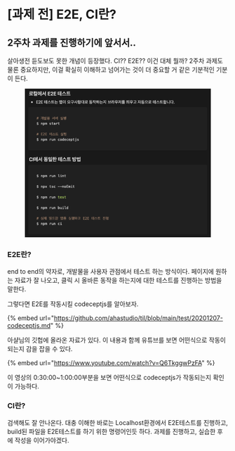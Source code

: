 # \[과제 전] E2E, CI란?

## 2주차 과제를 진행하기에 앞서서..

살아생전 듣도보도 못한 개념이 등장했다. CI?? E2E?? 이건 대체 뭘까? 2주차 과제도 물론 중요하지만, 이걸 확실히 이해하고 넘어가는 것이 더 중요할 거 같은 기분적인 기분이 든다.

<figure><img src="../.gitbook/assets/Screen Shot 2023-04-19 at 20.41.16 PM.png" alt=""><figcaption></figcaption></figure>

### E2E란?

end to end의 약자로, 개발물을 사용자 관점에서 테스트 하는 방식이다. 페이지에 원하는 자료가 잘 나오고, 클릭 시 올바른 동작을 하는지에 대한 테스트를 진행하는 방법을 말한다.

그렇다면 E2E를 작동시킬 codeceptjs를 알아보자.

{% embed url="https://github.com/ahastudio/til/blob/main/test/20201207-codeceptjs.md" %}

아샬님의 깃헙에 올라온 자료가 있다. 이 내용과 함께 유튜브를 보면 어떤식으로 작동이 되는지 감을 잡을 수 있다.

{% embed url="https://www.youtube.com/watch?v=Q6TkggwPzFA" %}

이 영상의 0:30:00\~1:00:00부분을 보면 어떤식으로 codeceptjs가 작동되는지 확인이 가능하다.



### CI란?

검색해도 잘 안나온다. 대충 이해한 바로는 Localhost환경에서 E2E테스트를 진행하고, build된 파일을 E2E테스트를 하기 위한 명령어인듯 하다. 과제를 진행하고, 실습한 후에 작성을 이어가야겠다.
